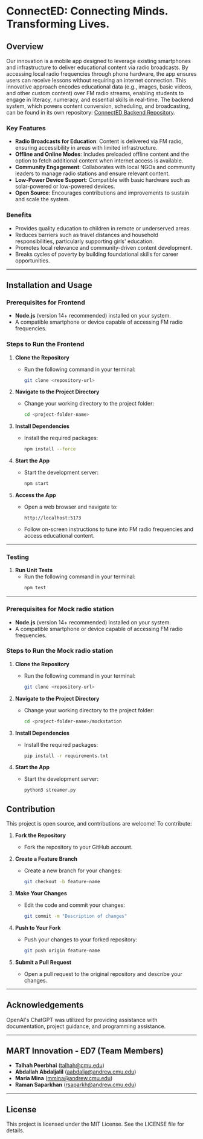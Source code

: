 # ConnectED: Connecting Minds. Transforming Lives. 

## Overview
Our innovation is a mobile app designed to leverage existing smartphones and infrastructure to deliver educational content via radio broadcasts. By accessing local radio frequencies through phone hardware, the app ensures users can receive lessons without requiring an internet connection. This innovative approach encodes educational data (e.g., images, basic videos, and other custom content) over FM radio streams, enabling students to engage in literacy, numeracy, and essential skills in real-time. The backend system, which powers content conversion, scheduling, and broadcasting, can be found in its own repository: [ConnectED Backend Repository](<https://github.com/roma2023/connected-backend>).

### Key Features
- **Radio Broadcasts for Education**: Content is delivered via FM radio, ensuring accessibility in areas with limited infrastructure.
- **Offline and Online Modes**: Includes preloaded offline content and the option to fetch additional content when internet access is available.
- **Community Engagement**: Collaborates with local NGOs and community leaders to manage radio stations and ensure relevant content.
- **Low-Power Device Support**: Compatible with basic hardware such as solar-powered or low-powered devices.
- **Open Source**: Encourages contributions and improvements to sustain and scale the system.

### Benefits
- Provides quality education to children in remote or underserved areas.
- Reduces barriers such as travel distances and household responsibilities, particularly supporting girls' education.
- Promotes local relevance and community-driven content development.
- Breaks cycles of poverty by building foundational skills for career opportunities.

---

## Installation and Usage

### Prerequisites for Frontend
- **Node.js** (version 14+ recommended) installed on your system.
- A compatible smartphone or device capable of accessing FM radio frequencies.

### Steps to Run the Frontend

1. **Clone the Repository**  
   - Run the following command in your terminal:  
     ```bash
     git clone <repository-url>
     ```

2. **Navigate to the Project Directory**  
   - Change your working directory to the project folder:  
     ```bash
     cd <project-folder-name>
     ```

3. **Install Dependencies**  
   - Install the required packages:  
     ```bash
     npm install --force
     ```

4. **Start the App**  
   - Start the development server:  
     ```bash
     npm start
     ```

5. **Access the App**  
   - Open a web browser and navigate to:  
     ```
     http://localhost:5173
     ```
   - Follow on-screen instructions to tune into FM radio frequencies and access educational content.

---

### Testing

1. **Run Unit Tests**  
   - Run the following command in your terminal:  
     ```bash
     npm test
     ```
---

### Prerequisites for Mock radio station
- **Node.js** (version 14+ recommended) installed on your system.
- A compatible smartphone or device capable of accessing FM radio frequencies.

### Steps to Run the Mock radio station

1. **Clone the Repository**  
   - Run the following command in your terminal:  
     ```bash
     git clone <repository-url>
     ```
2. **Navigate to the Project Directory**  
   - Change your working directory to the project folder:  
     ```bash
     cd <project-folder-name>/mockstation
     ```

3. **Install Dependencies**  
   - Install the required packages:  
     ```bash
     pip install -r requirements.txt
     ```

4. **Start the App**  
   - Start the development server:  
     ```bash
     python3 streamer.py
     ```

## Contribution

This project is open source, and contributions are welcome! To contribute:

1. **Fork the Repository**  
   - Fork the repository to your GitHub account.

2. **Create a Feature Branch**  
   - Create a new branch for your changes:  
     ```bash
     git checkout -b feature-name
     ```

3. **Make Your Changes**  
   - Edit the code and commit your changes:  
     ```bash
     git commit -m "Description of changes"
     ```

4. **Push to Your Fork**  
   - Push your changes to your forked repository:  
     ```bash
     git push origin feature-name
     ```

5. **Submit a Pull Request**  
   - Open a pull request to the original repository and describe your changes.

---

## Acknowledgements  

OpenAI's ChatGPT was utilized for providing assistance with documentation, project guidance, and programming assistance. 

---

## MART Innovation - ED7 (Team Members)
- **Talhah Peerbhai** ([talhah@cmu.edu](mailto:talhah@cmu.edu))  
- **Abdallah Abdaljalil** ([aabdalja@andrew.cmu.edu](mailto:aabdalja@andrew.cmu.edu))  
- **Maria Mina** ([mmina@andrew.cmu.edu](mailto:mmina@andrew.cmu.edu))  
- **Raman Saparkhan** ([rsaparkh@andrew.cmu.edu](mailto:rsaparkh@andrew.cmu.edu))

---

## License
This project is licensed under the MIT License. See the LICENSE file for details.


